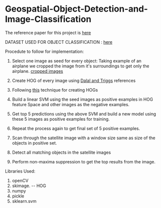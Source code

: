 # Geospatial-Object-Detection-and-Image-Classification

The reference paper for this project is [here](https://github.com/kira0992/Geospatial-Object-Detection-and-Image-Classification/blob/master/isprs-COPD.pdf)

DATASET USED FOR OBJECT CLASSIFICATION : [here](https://github.com/kira0992/Geospatial-Object-Detection-and-Image-Classification/tree/master/UCMerced_LandUse/Images)

Procedute to follow for implementation:
1. Select one image as seed for every object:
  Taking example of an airplane we cropped the image from it's surroundings to get only the airplane. [cropped images]( )

2. Create HOG of every image using [Dalal and Triggs](http://ieeexplore.ieee.org/xpls/icp.jsp?arnumber=1467360) references


3. Following [this](https://www.learnopencv.com/histogram-of-oriented-gradients/) technique for creating HOGs

4. Build a linear SVM using the seed images as positive examples in HOG feature Space and other images as the negative examples.

5. Get top 5 predictions using the above SVM and build a new model using these 5 images as positive examples for training.

6. Repeat the process again to get final set of 5 positive examples.

7. Scan through the satellite image with a window size same as size of the objects in positive set.

8. Detect all matching objects in the satellite images

9. Perform non-maxima suppression to get the top results from the image.


Libraries Used:

1. openCV
2. skimage. -- HOG
3. numpy
4. pickle
5. sklearn.svm

